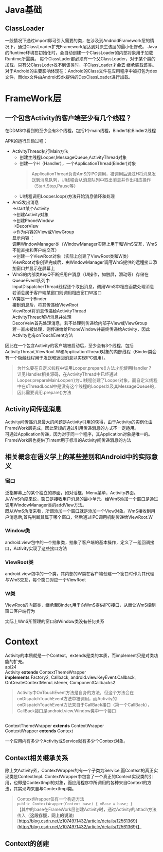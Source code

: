 # Java基础 #
## ClassLoader ##
一般情况下通过import即可引入需要的类，在涉及到AndroidFramework层的情况下，通过ClassLoader扩充Framework层达到对原生该层的最小化修改。
Java的Runtime环境在初始化时，会自动创建一个ClassLoader的内部对象用于加载Runtime所需类。
每个ClassLader都必须有一个父ClassLoader，对于某个类的加载，只有父ClassLoder找不到该类时，子ClassLoader才会去	继承装载该类。
对于Android的主要影响体现在：Android的Class文件在应用程序中被打包为dex文件，而dex文件由AndroidSdk提供的DexClassLoader进行加载。

# FrameWork层 #
## 一个包含Activity的客户端至少有几个线程？ ##
在DDMS中看到的至少会有3个线程，包括1个main线程，Binder1和Binder2线程

APK的运行启动过程：



- ActivityThread执行Main方法
	- 创建主线程Looper,MessageQueue,ActivityThread对象
	- 创建一个H（Handler），一个ApplicationThread(Binder)对象	
		> ApplicationThread负责AmS的IPC调用，被调用后通过H将消息发送到消息队列，UI线程会从消息队列中取出消息并作出相应操作（Start,Stop,Pause等） 
	- UI线程调用Looper.loop()方法开始消息循环和处理
-  AmS发出消息<br/>->start某个Activity<br/>
	->创建Activity对象<br/>->创建PhoneWindow<br/>->DecorView<br/>->作为内容的View或ViewGroup<br/>显示内容 ：<br/>调用WindowManager类（WindowManager实际上用于和WmS交互，WmS不能直接和客户端交互）<br/>->创建一个ViewRoot对象（实际上创建了ViewRoot类和W类）<br/>ViewRoot对象创建完成后，由WindowManager调用WmS提供的远程接口添加窗口并显示在屏幕上
- WmS的内部类KeyQ不断把用户消息（UI操作，如触屏，滑动等）存储在QueueEvent队列中<br/>InputDispatcherThread线程逐个取出消息，调用WmS中相应函数处理消息<br/>若消息属于客户端某窗口则调用相应窗口W接口
- W类是一个Binder<br/>接到消息后，将其传递给ViewRoot<br/>ViewRoot将消息传递给ActivityThread<br/>ActivityThread解析消息并处理<br/>DecorVeiw首先处理消息，若不处理则传递给内部子View或ViewGroup<br/>若一直未被处理，则传递给给PhoneWindow并最终传递给Activity，因此Activity也有onTouchEvent方法

因此在一个包含Activity的客户端被启动后，至少会有3个线程，包括ActivityThread,ViewRoot.W和ApplicationThread对象的内部线程（Binder类会有一个隐藏线程用于发送和返回消息以实现IPC调用）。

> 为什么要在自定义线程中调用Looper.prepare()方法才能使用Handler？
><br/> 详见Handler相关源码，在ActivityThread中已经通过Looper.prepareMainLooper()为UI线程创建了Looper对象，而自定义线程中在sThreadLocal中是没有这个线程的Looper以及其MessageQueue的，因此需要调用.prepare()方法

## Activity间传递消息 ##
Activity间传递消息最大的问题是Activity引用的获得，由于Activity的实例化由FrameWork层完成，因此常规的通过引用传递消息的方式不一定适用。
<br/>可通过Application传递，因为对于同一个程序，其Application对象是唯一的。
<br/>FrameWork层也提供了Intent用于标准的Activity间传递消息的方法

## 相关概念在语义学上的某些差别和Android中的实际意义 ##
### 窗口 ###
泛指屏幕上的某个独立的界面，如对话框，Menu菜单，Activity界面。
<br/>从WmS角度来说，窗口是接收用户消息的最小单元，给WmS添加一个窗口是通过调用WindowManager类的addView方法。
<br/>既从WmS角度来看，所谓添加一个窗口就是添加一个View对象。WmS接收到用户消息后,首先判断其属于哪个窗口，然后通过IPC调用机制传递给ViewRoot.W
### Window类 ###
android.view包中的一个抽象类，抽象了客户端的基本操作，定义了一组回调接口，Activity实现了这些接口方法
### ViewRoot类 ###
android.view包中的一个类，其内部的W类在客户端创建一个窗口时作为其代理与WmS交互，每个窗口对应一个ViewRoot
### W类 ###
ViewRoot的内部类，继承至Binder,用于向WmS提供IPC接口，从而让WmS控制窗口客户端行为

实际上WmS所管理的窗口和Window类没有任何关系

# Context #
Activity的本质就是一个Context，extends是类的本质，而implement只是对类功能的扩充。
<br/>api24<br/>Activity **extends** ContextThemeWrapper 
<br/>**implements** Factory2, Callback, android.view.KeyEvent.Callback, OnCreateContextMenuListener, ComponentCallbacks2 
> Activity中OnTouchEvent方法是自身的方法，但这个方法会在onDispatchTouchEvent方法中被调用，而Activity的onDispatchTouchEvent方法来自于CallBack接口（第一个CallBack），CallBack接口是android.view.Window类中一个接口

<br/>ContextThemeWrapper **extends** ContextWrapper
<br/>ContextWrapper **extends** Context

一个应用内有多少个Activity或Service就有多少个Context对象。
## Context相关继承关系 ##
除上文Activity外，ContextWrapper的有一个子类为Service,而Context的真正实现类是ContextImpl.
ContextWrapper中包含了一个真正的Context实现类的引用，也即是ContextImpl的对象，而应用程序中所调用的各种来自Context的方法，其实现均来自与ContextImpl类。
> ContextWrapper仅有一个构造方法<br/>`public ContextWrapper(Context base) {
        mBase = base;
    }`
<br/>【其中的base在FrameWork层创建Activity时，通过Activity的attach方法传入（**这段存疑，网上的说法**）
[http://blog.csdn.net/z1074971432/article/details/12561369](http://blog.csdn.net/z1074971432/article/details/12561369)】

## Context的创建 ##